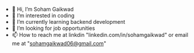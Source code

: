 - 👋 Hi, I’m Soham Gaikwad
- 👀 I’m interested in coding
- 🌱 I’m currently learning backend development 
- 💞️ I’m looking for job opportunities 
- 📫 How to reach me at linkdin "linkedin.com/in/sohamgaikwad" or email me at "sohamgaikwad06@gmail.com"

<!---
Demongs06/Demongs06 is a ✨ special ✨ repository because its `README.md` (this file) appears on your GitHub profile.
You can click the Preview link to take a look at your changes.
--->
